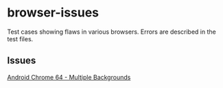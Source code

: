 # browser-issues

Test cases showing flaws in various browsers. Errors are described in the test files.

## Issues

[Android Chrome 64 - Multiple Backgrounds](https://vitalyq.github.io/browser-issues/android-chrome-64/multiple-backgrounds.html)
